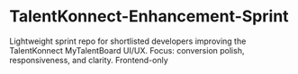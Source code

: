 # TalentKonnect-Enhancement-Sprint
Lightweight sprint repo for shortlisted developers improving the TalentKonnect MyTalentBoard UI/UX. Focus: conversion polish, responsiveness, and clarity. Frontend-only
